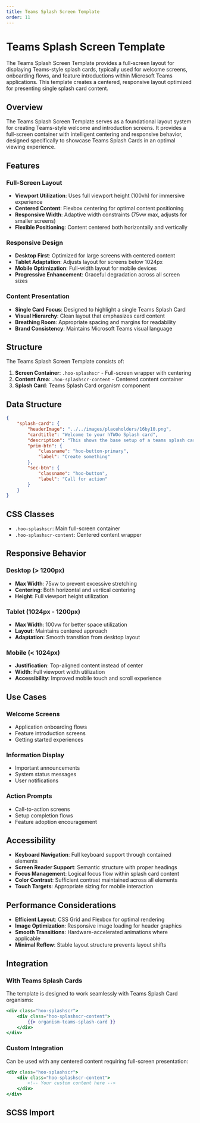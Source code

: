 ```yaml
---
title: Teams Splash Screen Template
order: 11
---
```


# Teams Splash Screen Template

The Teams Splash Screen Template provides a full-screen layout for displaying Teams-style splash cards, typically used for welcome screens, onboarding flows, and feature introductions within Microsoft Teams applications. This template creates a centered, responsive layout optimized for presenting single splash card content.

## Overview

The Teams Splash Screen Template serves as a foundational layout system for creating Teams-style welcome and introduction screens. It provides a full-screen container with intelligent centering and responsive behavior, designed specifically to showcase Teams Splash Cards in an optimal viewing experience.

## Features

### Full-Screen Layout
- **Viewport Utilization**: Uses full viewport height (100vh) for immersive experience
- **Centered Content**: Flexbox centering for optimal content positioning
- **Responsive Width**: Adaptive width constraints (75vw max, adjusts for smaller screens)
- **Flexible Positioning**: Content centered both horizontally and vertically

### Responsive Design
- **Desktop First**: Optimized for large screens with centered content
- **Tablet Adaptation**: Adjusts layout for screens below 1024px
- **Mobile Optimization**: Full-width layout for mobile devices
- **Progressive Enhancement**: Graceful degradation across all screen sizes

### Content Presentation
- **Single Card Focus**: Designed to highlight a single Teams Splash Card
- **Visual Hierarchy**: Clean layout that emphasizes card content
- **Breathing Room**: Appropriate spacing and margins for readability
- **Brand Consistency**: Maintains Microsoft Teams visual language

## Structure

The Teams Splash Screen Template consists of:
1. **Screen Container**: `.hoo-splashscr` - Full-screen wrapper with centering
2. **Content Area**: `.hoo-splashscr-content` - Centered content container
3. **Splash Card**: Teams Splash Card organism component

## Data Structure

```json
{
    "splash-card": {
        "headerImage": "../../images/placeholders/16by10.png",
        "cardtitle": "Welcome to your hTWOo Splash card",
        "description": "This shows the base setup of a teams splash card setup and I'am out of futher text here",
        "prim-btn": {
            "classname": "hoo-button-primary",
            "label": "Create something"
        },
        "sec-btn": {
            "classname": "hoo-button",
            "label": "Call for action"
        }
    }
}
```

## CSS Classes

- `.hoo-splashscr`: Main full-screen container
- `.hoo-splashscr-content`: Centered content wrapper

## Responsive Behavior

### Desktop (> 1200px)
- **Max Width**: 75vw to prevent excessive stretching
- **Centering**: Both horizontal and vertical centering
- **Height**: Full viewport height utilization

### Tablet (1024px - 1200px)
- **Max Width**: 100vw for better space utilization
- **Layout**: Maintains centered approach
- **Adaptation**: Smooth transition from desktop layout

### Mobile (< 1024px)
- **Justification**: Top-aligned content instead of center
- **Width**: Full viewport width utilization
- **Accessibility**: Improved mobile touch and scroll experience

## Use Cases

### Welcome Screens
- Application onboarding flows
- Feature introduction screens
- Getting started experiences

### Information Display
- Important announcements
- System status messages
- User notifications

### Action Prompts
- Call-to-action screens
- Setup completion flows
- Feature adoption encouragement

## Accessibility

- **Keyboard Navigation**: Full keyboard support through contained elements
- **Screen Reader Support**: Semantic structure with proper headings
- **Focus Management**: Logical focus flow within splash card content
- **Color Contrast**: Sufficient contrast maintained across all elements
- **Touch Targets**: Appropriate sizing for mobile interaction

## Performance Considerations

- **Efficient Layout**: CSS Grid and Flexbox for optimal rendering
- **Image Optimization**: Responsive image loading for header graphics
- **Smooth Transitions**: Hardware-accelerated animations where applicable
- **Minimal Reflow**: Stable layout structure prevents layout shifts

## Integration

### With Teams Splash Cards
The template is designed to work seamlessly with Teams Splash Card organisms:

```handlebars
<div class="hoo-splashscr">
    <div class="hoo-splashscr-content">
        {{> organism-teams-splash-card }}
    </div>
</div>
```

### Custom Integration
Can be used with any centered content requiring full-screen presentation:

```handlebars
<div class="hoo-splashscr">
    <div class="hoo-splashscr-content">
        <!-- Your custom content here -->
    </div>
</div>
```

## SCSS Import

